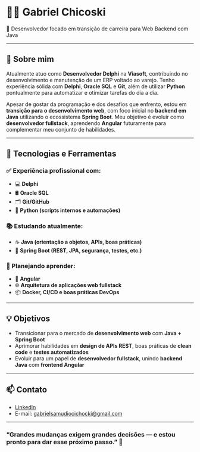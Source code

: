 # 👨‍💻 Gabriel Chicoski

🎯 Desenvolvedor focado em transição de carreira para Web Backend com Java

---

## 🧠 Sobre mim

Atualmente atuo como **Desenvolvedor Delphi** na **Viasoft**, contribuindo no desenvolvimento e manutenção de um ERP voltado ao varejo. Tenho experiência sólida com **Delphi**, **Oracle SQL** e **Git**, além de utilizar **Python** pontualmente para automatizar e otimizar tarefas do dia a dia.

Apesar de gostar da programação e dos desafios que enfrento, estou em **transição para o desenvolvimento web**, com foco inicial no **backend em Java** utilizando o ecossistema **Spring Boot**. Meu objetivo é evoluir como **desenvolvedor fullstack**, aprendendo **Angular** futuramente para complementar meu conjunto de habilidades.

---

## 🚀 Tecnologias e Ferramentas

### ✅ Experiência profissional com:
- 💻 **Delphi**
- 🛢️ **Oracle SQL**
- 🗂️ **Git/GitHub**
- 🐍 **Python (scripts internos e automações)**

### 📚 Estudando atualmente:
- ☕ **Java (orientação a objetos, APIs, boas práticas)**
- 🌱 **Spring Boot (REST, JPA, segurança, testes, etc.)**

### 🎯 Planejando aprender:
- 🧩 **Angular**
- 🌐 **Arquitetura de aplicações web fullstack**
- 📦 **Docker, CI/CD e boas práticas DevOps**

---

## 💡 Objetivos

- Transicionar para o mercado de **desenvolvimento web** com **Java + Spring Boot**
- Aprimorar habilidades em **design de APIs REST**, boas práticas de **clean code** e **testes automatizados**
- Evoluir para um papel de **desenvolvedor fullstack**, unindo **backend Java** com **frontend Angular**

---

## 📫 Contato

- [LinkedIn](https://www.linkedin.com/in/gabriel-cichocki)  
- E-mail: gabrielsamudiocichocki@gmail.com

---

### “Grandes mudanças exigem grandes decisões — e estou pronto para dar esse próximo passo.” 🚀
